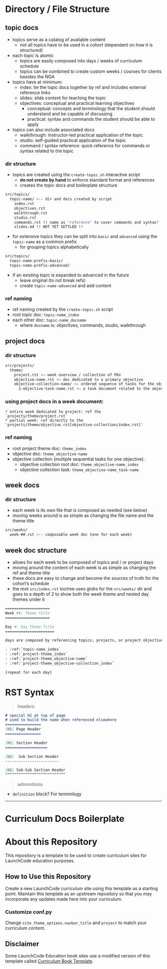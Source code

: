 # Directory / File Structure
## topic docs
* topics serve as a catalog of available content
	* not all topics have to be used in a cohort (dependent on how it is structured)
* each topic is atomic
	* topics are easily composed into days / weeks of curriculum schedule
	* topics can be combined to create custom weeks / courses for clients besides the NGA
* topics have at minimum:
	* index: tie the topic docs together by ref and includes external reference links
	* slides: slide content for teaching the topic
	* objectives: conceptual and practical learning objectives
		* conceptual: concepts and terminology that the student should understand and be capable of discussing
		* practical: syntax and commands the student should be able to apply
* topics can also include associated docs
	* walkthrough: instructor-led practical application of the topic
	* studio: self-guided practical application of the topic
	* command / syntax reference: quick reference for commands or syntax related to the topic

### dir structure
* topics are created using the `create-topic.sh` interactive script
	* **do not create by hand** to enforce standard format and references
	* creates the topic docs and boilerplate structure
```sh
src/topics/
  topic-name/ <-- dir and docs created by script
    index.rst
    objectives.rst
    walkthrough.rst
    studio.rst
    commands.rst !! name as "reference" to cover commands and syntax? !!
    slides.md !! NOT YET SETTLED !!
```
* for extensive topics they can be split into `basic` and `advanced` using the `topic-name` as a common prefix
	* for grouping topics alphabetically
```sh
src/topics/
  topic-name-prefix-basic/
  topic-name-prefix-advanced/
```
* if an existing topic is expanded to advanced in the future
	* leave original (to not break refs)
	* create `topic-name-advanced` and add content

### ref naming
* ref naming created by the `create-topic.sh` script
* root topic doc: `topic-name_index`
* each other doc: `topic-name_docname`
	* where `docname` is: objectives, commands, studio, walkthrough

## project docs

### dir structure
```sh
src/projects/
  theme/
    project.rst <— week overview / collection of POs
    objective-name.rst <— doc dedicated to a primary objective
    objective-collection-name/ <— ordered sequence of tasks for the objective to be completed
      1-objective-task-name.rst <— a task document related to the objective
```

### using project docs in a **week document**:
	* entire week dedicated to project: ref the `projects/theme/project.rst`
	* partial week: ref directly to the `projects/theme/objective.rst[objective-collection/index.rst]`
	
### ref naming
* root project theme doc: `theme_index`
* objective doc: `theme_objective-name`
* objective collection (multiple sequential tasks for one objective):
	* objective collection root doc:  `theme_objective-name_index`
	* objective collection task: `theme_objective-name_task-name`

## week docs

### dir structure
* each week is its own file that is composed as needed (see below)
* moving weeks around is as simple as changing the file name and the theme title

```sh
src/weeks/
  week-##.rst <-- composable week doc (one for each week)
```

## week doc structure
* allows for each week to be composed of topics and / or project days
* moving around the content of each week is as simple as changing the ref and theme title
* these docs are easy to change and become the sources of truth for the cohort’s schedule
* the root `src/index.rst` toctree uses globs for the `src/weeks/` dir and goes to a depth of 2 to show both the week theme and nested day themes under it

```sh
====================
Week ##: Theme Title
====================

Day #: Day Theme Title
======================

days are composed by referencing topics, projects, or project objectives as needed

- :ref:`topic-name_index` 
- :ref:`project-theme_index`
- :ref:`project-theme_objective-name`
- :ref:`project-theme_objective-collection_index`

(repeat for each day)
```

# RST Syntax
> headers
```markdown
# special H1 at top of page
# used to build the name when referenced elsewhere
================
[H1] Page Header
================

[H1] Section Header
===================

[H2]  Sub Section Header
------------------------

[H3] Sub-Sub Section Header
^^^^^^^^^^^^^^^^^^^^^^^^^^^
```

> admonitions
* `definition` block? For terminilogy

---

# Curriculum Docs Boilerplate

# About this Repository

This repository is a template to be used to create curriculum sites for LaunchCode education purposes.

## How to Use this Repository

Create a new LaunchCode curriculum site using this template as a starting point. 
Maintain this template as an upstream repository so that you may incorporate any updates made here into your 
curriculum. 

### Customize conf.py

Change ``site_theme_options.navbar_title`` and ``project`` to match your curriculum content.

## Disclaimer

Some LaunchCode Education book sites use a modified version of this template called [Curriculum Book Template](https://github.com/LaunchCodeEducation/curriculum-book-template).